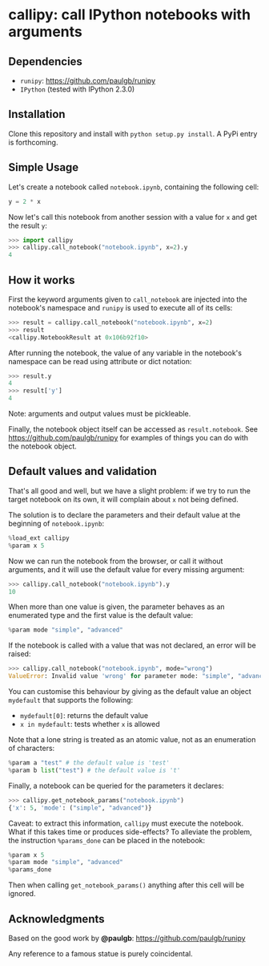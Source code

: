 # callipy: call IPython notebooks with arguments

## Dependencies

- `runipy`: https://github.com/paulgb/runipy
- `IPython` (tested with IPython 2.3.0)

## Installation

Clone this repository and install with `python setup.py install`. A PyPi entry is forthcoming.

## Simple Usage

Let's create a notebook called `notebook.ipynb`, containing the following cell:

```python
y = 2 * x
```

Now let's call this notebook from another session with a value for `x` and get the result `y`:

```python
>>> import callipy
>>> callipy.call_notebook("notebook.ipynb", x=2).y
4
```

## How it works

First the keyword arguments given to `call_notebook` are injected into the notebook's namespace and `runipy` is used to execute all of its cells:

```python
>>> result = callipy.call_notebook("notebook.ipynb", x=2)
>>> result
<callipy.NotebookResult at 0x106b92f10>
```

After running the notebook, the value of any variable in the notebook's namespace can be read using attribute or dict notation:

```python
>>> result.y
4
>>> result['y']
4
```

Note: arguments and output values must be pickleable.

Finally, the notebook object itself can be accessed as `result.notebook`. See https://github.com/paulgb/runipy for examples of things you can do with the notebook object.

## Default values and validation

That's all good and well, but we have a slight problem: if we try to run the target notebook on its own, it will complain about `x` not being defined.

The solution is to declare the parameters and their default value at the beginning of `notebook.ipynb`:

```python
%load_ext callipy
%param x 5
```

Now we can run the notebook from the browser, or call it without arguments, and it will use the default value for every missing argument:

```python
>>> callipy.call_notebook("notebook.ipynb").y
10
```

When more than one value is given, the parameter behaves as an enumerated type and the first value is the default value:

```python
%param mode "simple", "advanced"
```

If the notebook is called with a value that was not declared, an error will be raised:

```python
>>> callipy.call_notebook("notebook.ipynb", mode="wrong")
ValueError: Invalid value 'wrong' for parameter mode: "simple", "advanced"
```

You can customise this behaviour by giving as the default value an object `mydefault` that supports the following:

- `mydefault[0]`: returns the default value
- `x in mydefault`: tests whether `x` is allowed

Note that a lone string is treated as an atomic value, not as an enumeration of characters:

```python
%param a "test" # the default value is 'test'
%param b list("test") # the default value is 't'
```

Finally, a notebook can be queried for the parameters it declares:

```python
>>> callipy.get_notebook_params("notebook.ipynb")
{'x': 5, 'mode': ("simple", "advanced")}
```

Caveat: to extract this information, `callipy` must execute the notebook. What if this takes time or produces side-effects? To alleviate the problem, the instruction `%params_done` can be placed in the notebook:

```python
%param x 5
%param mode "simple", "advanced"
%params_done
```

Then when calling `get_notebook_params()` anything after this cell will be ignored.

## Acknowledgments

Based on the good work by **@paulgb**: https://github.com/paulgb/runipy

Any reference to a famous statue is purely coincidental.